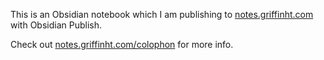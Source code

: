This is an Obsidian notebook which I am publishing to [notes.griffinht.com](https://notes.griffinht.com) with Obsidian Publish.

Check out [notes.griffinht.com/colophon](https://notes.griffinht.com/colophon) for more info.
